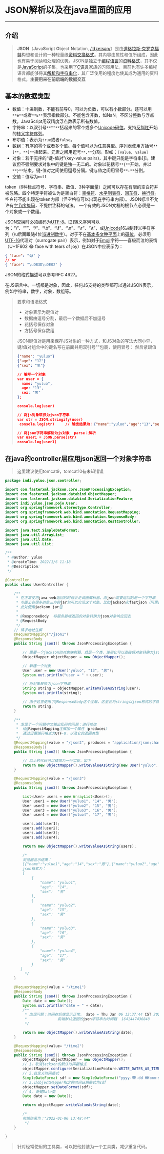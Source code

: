 # JSON解析以及在java里面的应用

******

## 介绍

> **JSON**（**J**ava**S**cript **O**bject **N**otation, [/ˈdʒeɪsən/](https://zh.wikipedia.org/wiki/Help:英語國際音標)）是由[道格拉斯·克罗克福特](https://zh.wikipedia.org/wiki/道格拉斯·克羅克福特)构想和设计的一种轻量级[资料交换格式](https://zh.wikipedia.org/wiki/数据交换)。其内容由属性和值所组成，因此也有易于阅读和处理的优势。JSON是独立于[编程语言](https://zh.wikipedia.org/wiki/程式語言)的[资料格式](https://zh.wikipedia.org/wiki/文本文件)，其不仅是[JavaScript](https://zh.wikipedia.org/wiki/JavaScript)的子集，也采用了[C语言](https://zh.wikipedia.org/wiki/C語言)家族的习惯用法，目前也有许多编程语言都能够将其[解析和字符串化](https://zh.wikipedia.org/wiki/语法分析器)，其广泛使用的程度也使其成为通用的资料格式。**主要用来在前后端的数据交互**

## 基本的数据类型

- 数值：十进制数，不能有前导0，可以为负数，可以有小数部分。还可以用`**e**`或者`**E**`表示指数部分。不能包含非数，如NaN。不区分整数与浮点数。JavaScript用双精度浮点数表示所有数值。
- 字符串：以双引号`**""**`括起来的零个或多个[Unicode](https://zh.wikipedia.org/wiki/Unicode)[码位](https://zh.wikipedia.org/wiki/码位)。支持[反斜杠](https://zh.wikipedia.org/wiki/反斜杠)开始的[转义字符序列](https://zh.wikipedia.org/wiki/转义字符序列)。
- 布尔值：表示为`true`或者`false`。
- 数组：有序的零个或者多个值。每个值可以为任意类型。序列表使用方括号`**[**`，`**]**`括起来。元素之间用逗号`**,**`分割。形如：`[value, value]`
- 对象：若干无序的“键-值对”(key-value pairs)，其中键只能是字符串[[1\]](https://zh.wikipedia.org/wiki/JSON#cite_note-1)。建议但不强制要求对象中的键是独一无二的。对象以花括号`**{**`开始，并以`**}**`结束。键-值对之间使用逗号分隔。键与值之间用冒号`**:**`分割。
- 空值：值写为`null`

token（6种标点符号、字符串、数值、3种字面量）之间可以存在有限的空白符并被忽略。四个特定字符被认为是空白符：[空格符](https://zh.wikipedia.org/wiki/空格符)、[水平制表符](https://zh.wikipedia.org/wiki/水平制表符)、[回车符](https://zh.wikipedia.org/wiki/回车符)、[换行符](https://zh.wikipedia.org/wiki/换行符)。空白符不能出现在token内部（但空格符可以出现在字符串内部）。JSON标准不允许有[字节序掩码](https://zh.wikipedia.org/wiki/字节序掩码)，不提供注释的句法。 一个有效的JSON文档的根节点必须是一个对象或一个数组。

JSON交换时必须编码为[UTF-8](https://zh.wikipedia.org/wiki/UTF-8)。[[2\]](https://zh.wikipedia.org/wiki/JSON#cite_note-rfc8259-2)转义序列可以为：“\\”、“\"”、“\/”、“\b”、“\f”、“\n”、“\r”、“\t”，或[Unicode](https://zh.wikipedia.org/wiki/Unicode)16进制转义字符序列（\u后面跟随4位[16进制数字](https://zh.wikipedia.org/wiki/十六进制)）。对于不在[基本多文种平面](https://zh.wikipedia.org/wiki/基本多文種平面)上的[码位](https://zh.wikipedia.org/wiki/码位)，必须用[UTF-16](https://zh.wikipedia.org/wiki/UTF-16)代理对（surrogate pair）表示，例如对于[Emoji](https://zh.wikipedia.org/wiki/Emoji)字符——喜极而泣的表情（U+1F602 😂 face with tears of joy）在JSON中应表示为：

```json
{ "face": "😂" }
// or
{ "face": "\uD83D\uDE02" }
```

JSON的格式描述可以参考RFC 4627。

在JS语言中。一切都是对象，因此，任何JS支持的类型都可以通过JSON表示，例如字符串，数字，对象，数组等。

> 要求和语法格式
>
> - 对象表示为键值对
> - 数据由逗号分割，最后一个数据后不加逗号
> - 花括号保存对象
> - 方括号保存数组
>
> JSON键值对是用来保存JS对象的一种方式，和JS对象的写法大同小异，键/值对组合中的键名写在前面并用双引号""包裹，使用冒号： 然后紧跟值
>
> ````JSON
> {"name": "yuluo"}
> {"age": "12"}
> {"sex": "男"}
> 
> // 编写一个对象
> var user = {
> 	name: "yuluo",
> 	age: "13",
> 	sex: "男"
> };
> 
> console.log(user)
> 
> // 将js对象转换为json字符串
> var str = JSON.stringify(user)
>  console.log(str)     // 输出结果为：{"name":"yuluo","age":"13","sex":"男"}
> 
> // 将json字符串解析为js对象  parse：解析
> var user1 = JSON.parse(str)
> console.log(user1)
> ````

##  在java的controller层应用json返回一个对象字符串

> 这里建议使用tomcat9，tomcat10有未知错误

````Java
package indi.yuluo.json.controller;

import com.fasterxml.jackson.core.JsonProcessingException;
import com.fasterxml.jackson.databind.ObjectMapper;
import com.fasterxml.jackson.databind.SerializationFeature;
import indi.yuluo.json.pojo.User;
import org.springframework.stereotype.Controller;
import org.springframework.web.bind.annotation.RequestMapping;
import org.springframework.web.bind.annotation.ResponseBody;
import org.springframework.web.bind.annotation.RestController;

import java.text.SimpleDateFormat;
import java.util.ArrayList;
import java.util.Date;
import java.util.List;

/**
 * @author: yuluo
 * @createTime: 2022/1/6 11:18
 * @Description:
 */

@Controller
public class UserController {

    /**
     * 在正常使用java web返回的时候会走试图解析器，而json需要返回的是一个字符串
     * 市面上有很多的第三方的jar包可以实现这个功能，比如jackson和fastjson（阿里巴巴）
     * 此处使用jackson jar包
     *
     * @ResponseBody  将服务器端返回的对象转换为json对象响应回去
     * @RequestBody
     */
    // 请求地址注解
    @RequestMapping("/json1")
    @ResponseBody
    public String json1() throws JsonProcessingException {

        // 需要一个jackson的对象映射器，就是一个类，使用它可以直接将对象转换为json字符串
        ObjectMapper objectMapper = new ObjectMapper();

        // 新建一个对象
        User user = new User("yuluo", "13", "男");
        System.out.println("user = " + user);

        // 将对象转换为json字符串
        String string = objectMapper.writeValueAsString(user);
        System.out.println(string);

        // 由于这里使用了@ResponseBody这个注解，这里会将string以json格式的字符串返回，十分方便
        return string;
    }

    /**
     * 发现了一个问题中文输出乱码的问题：进行修改
     *  给@RequestMapping注解加一个属性（produces）
     *  通过设置编码格式为UTF-8，以及它的返回类型
     */
    @RequestMapping(value = "/json2", produces = "application/json;charset=utf-8")
    @ResponseBody()
    public String json2() throws JsonProcessingException {

        // 以上的代码可以精简为一行实现，如下
        return new ObjectMapper().writeValueAsString(new User("yuluo", "13", "男"));
    }

    @RequestMapping(value = "/json3")
    @ResponseBody
    public String json3() throws JsonProcessingException {

        List<User> users = new ArrayList<User>();
        User user1 = new User("yuluo1", "14", "男");
        User user2 = new User("yuluo2", "15", "男");
        User user3 = new User("yuluo3", "16", "男");
        User user4 = new User("yuluo4", "17", "男");

        users.add(user1);
        users.add(user2);
        users.add(user3);
        users.add(user4);

        return new ObjectMapper().writeValueAsString(users);

        /*
        浏览器显示结果：
        [{"name":"yuluo1","age":"14","sex":"男"},{"name":"yuluo2","age":"15","sex":"男"},{"name":"yuluo3","age":"16","sex":"男"},{"name":"yuluo4","age":"17","sex":"男"}]
        json格式为：
        [
	        {
		        "name":	"yuluo1",
		        "age":	"14",
		        "sex":	"男"
	        },
	        {
		        "name":	"yuluo2",
		        "age":	"15",
		        "sex":	"男"
	        },
	        {
		        "name":	"yuluo3",
		        "age":	"16",
		        "sex":	"男"
	        },
	        {
		        "name":	"yuluo4",
		        "age":	"17",
		        "sex":	"男"
	        }
       ]
         */
    }

    @RequestMapping(value = "/time1")
    @ResponseBody
    public String json4() throws JsonProcessingException {
        Date date = new Date();
        System.out.println("date = " + date);
        /**
         * 出现问题：时间在后端显示正常， date = Thu Jan 06 13:37:44 CST 2022
         *              前端默认返回的json字符串为时间戳  1641447436848
         */

        return new ObjectMapper().writeValueAsString(date);
    }

    @RequestMapping(value= "/time2")
    @ResponseBody
    public String json5() throws JsonProcessingException {
        ObjectMapper objectMapper = new ObjectMapper();
        // 1，取消jackson的默认时间戳格式
        objectMapper.configure(SerializationFeature.WRITE_DATES_AS_TIMESTAMPS, false);
        // 2.自定义时间格式
        SimpleDateFormat sdf = new SimpleDateFormat("yyyy-MM-dd HH:mm:ss");
        // 3,让objectMapper指定的时间日期格式为sdf
        objectMapper.setDateFormat(sdf);
        // 4, 新建Date类
        Date date = new Date();

        return objectMapper.writeValueAsString(date);

        /*
        前端结果为："2022-01-06 13:48:44"
         */
    }

}

````

> 针对经常使用的工具类，可以把他封装为一个工具类，减少重复代码。

